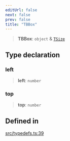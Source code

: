```yaml
---
editUrl: false
next: false
prev: false
title: "TBBox"
---
```


> **TBBox**: `object` & [`TSize`](/api/type-aliases/tsize/)

## Type declaration

### left

> **left**: `number`

### top

> **top**: `number`

## Defined in

[src/typedefs.ts:39](https://github.com/fabricjs/fabric.js/blob/5c1240d8b4662e45868dd33f385f941de21c8e9c/src/typedefs.ts#L39)
